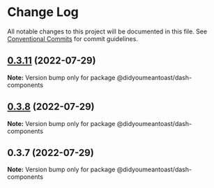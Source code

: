 # Change Log

All notable changes to this project will be documented in this file.
See [Conventional Commits](https://conventionalcommits.org) for commit guidelines.

## [0.3.11](https://github.com/ionic-team/stencil-component-starter/compare/@didyoumeantoast/dash-components@0.3.10...@didyoumeantoast/dash-components@0.3.11) (2022-07-29)

**Note:** Version bump only for package @didyoumeantoast/dash-components





## [0.3.8](https://github.com/ionic-team/stencil-component-starter/compare/@didyoumeantoast/dash-components@0.3.7...@didyoumeantoast/dash-components@0.3.8) (2022-07-29)

**Note:** Version bump only for package @didyoumeantoast/dash-components





## 0.3.7 (2022-07-29)

**Note:** Version bump only for package @didyoumeantoast/dash-components
